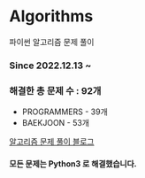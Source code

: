 # Algorithms
파이썬 알고리즘 문제 풀이
### Since 2022.12.13 ~
### 해결한 총 문제 수 : 92개
- PROGRAMMERS - 39개
- BAEKJOON - 53개

[알고리즘 문제 풀이 블로그](https://monzheld.tistory.com/category/%E2%8C%A8%EF%B8%8F%20Algorithms)
#### 모든 문제는 Python3 로 해결했습니다.
